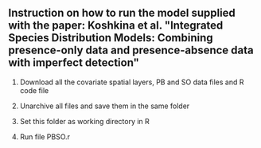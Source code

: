 ## Instruction on how to run the model supplied with the paper: Koshkina et al. "Integrated Species Distribution Models: Combining presence-only data and presence-absence data with imperfect detection"

1. Download all the covariate spatial layers, PB and SO data files and R code file

2. Unarchive all files and save them in the same folder

3. Set this folder as working directory in R

4. Run file PBSO.r 